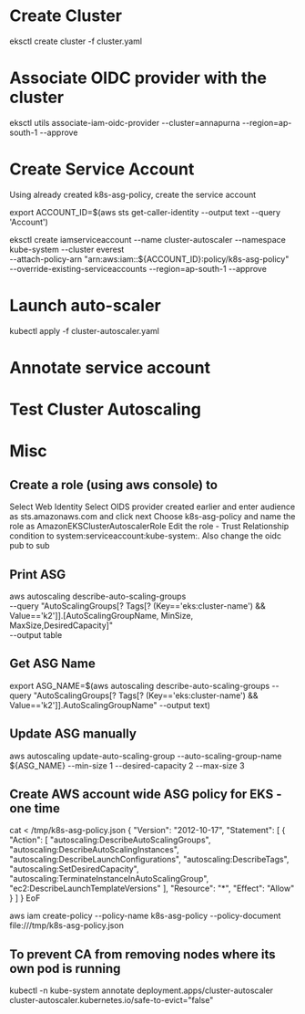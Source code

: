 # Create Cluster
eksctl create cluster -f cluster.yaml

# Associate OIDC provider with the cluster

eksctl utils associate-iam-oidc-provider --cluster=annapurna --region=ap-south-1 --approve

# Create Service Account

Using already created k8s-asg-policy, create the service account

export ACCOUNT_ID=$(aws sts get-caller-identity --output text --query 'Account')

eksctl create iamserviceaccount --name cluster-autoscaler --namespace kube-system --cluster everest \
    --attach-policy-arn "arn:aws:iam::${ACCOUNT_ID}:policy/k8s-asg-policy" \
    --override-existing-serviceaccounts --region=ap-south-1 --approve 

# Launch auto-scaler

<!-- curl -o autoscaler.yaml https://raw.githubusercontent.com/brainupgrade-in/dockerk8s/main/kubernetes/awseks/cluster/autoscaler-cluster.yaml

sed -i 's/<YOUR CLUSTER NAME>/annapurna/g' autoscaler-cluster.yaml -->

kubectl apply -f cluster-autoscaler.yaml

# Annotate service account
<!-- kubectl annotate serviceaccount cluster-autoscaler -n kube-system eks.amazonaws.com/role-arn=arn:aws:iam::627377777394:role/autoscaler-klaas1 -->

<!-- kubectl annotate serviceaccount cluster-autoscaler -n kube-system  eks.amazonaws.com/role-arn=arn:aws:iam::627377777394:role/eksctl-everest-cluster-ServiceRole-N5WSPL1K23TG -->

# Test Cluster Autoscaling


# Misc
## Create a role (using aws console) to 
Select Web Identity
Select OIDS provider created earlier and enter audience as sts.amazonaws.com and click next
Choose k8s-asg-policy and name the  role as AmazonEKSClusterAutoscalerRole
Edit the role - Trust Relationship condition to 
system:serviceaccount:kube-system:<iamserviceaccount name>.  Also change the oidc pub to sub

## Print ASG 
aws autoscaling describe-auto-scaling-groups \
    --query "AutoScalingGroups[? Tags[? (Key=='eks:cluster-name') && Value=='k2']].[AutoScalingGroupName, MinSize, MaxSize,DesiredCapacity]" \
    --output table

## Get ASG Name

export ASG_NAME=$(aws autoscaling describe-auto-scaling-groups --query "AutoScalingGroups[? Tags[? (Key=='eks:cluster-name') && Value=='k2']].AutoScalingGroupName" --output text)    

## Update ASG manually

aws autoscaling  update-auto-scaling-group --auto-scaling-group-name ${ASG_NAME} --min-size 1 --desired-capacity 2 --max-size 3

## Create AWS account wide ASG policy for EKS - one time
cat <<EoF > /tmp/k8s-asg-policy.json
{
    "Version": "2012-10-17",
    "Statement": [
        {
            "Action": [
                "autoscaling:DescribeAutoScalingGroups",
                "autoscaling:DescribeAutoScalingInstances",
                "autoscaling:DescribeLaunchConfigurations",
                "autoscaling:DescribeTags",
                "autoscaling:SetDesiredCapacity",
                "autoscaling:TerminateInstanceInAutoScalingGroup",
                "ec2:DescribeLaunchTemplateVersions"
            ],
            "Resource": "*",
            "Effect": "Allow"
        }
    ]
}
EoF

aws iam create-policy --policy-name k8s-asg-policy --policy-document file:///tmp/k8s-asg-policy.json    

## To prevent CA from removing nodes where its own pod is running
kubectl -n kube-system annotate deployment.apps/cluster-autoscaler \
    cluster-autoscaler.kubernetes.io/safe-to-evict="false"